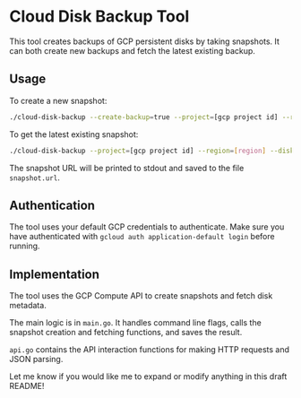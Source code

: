 # Cloud Disk Backup Tool

This tool creates backups of GCP persistent disks by taking snapshots. It can both create new backups and fetch the latest existing backup.

## Usage

To create a new snapshot:

```sh
./cloud-disk-backup --create-backup=true --project=[gcp project id] --region=[region] --disk=[disk name]
```

To get the latest existing snapshot:

```sh
./cloud-disk-backup --project=[gcp project id] --region=[region] --disk=[disk name]
```

The snapshot URL will be printed to stdout and saved to the file `snapshot.url`.

## Authentication

The tool uses your default GCP credentials to authenticate. Make sure you have authenticated with `gcloud auth application-default login` before running.

## Implementation

The tool uses the GCP Compute API to create snapshots and fetch disk metadata.

The main logic is in `main.go`. It handles command line flags, calls the snapshot creation and fetching functions, and saves the result.

`api.go` contains the API interaction functions for making HTTP requests and JSON parsing.

Let me know if you would like me to expand or modify anything in this draft README!
